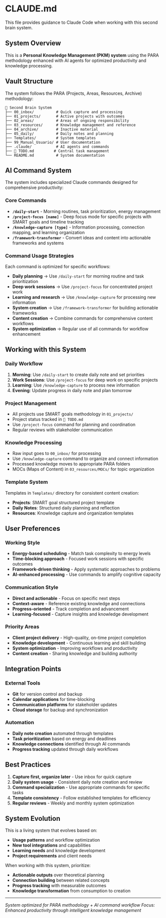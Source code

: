 # CLAUDE.md

This file provides guidance to Claude Code when working with this second brain system.

## System Overview

This is a **Personal Knowledge Management (PKM) system** using the PARA methodology enhanced with AI agents for optimized productivity and knowledge processing.

## Vault Structure

The system follows the PARA (Projects, Areas, Resources, Archive) methodology:

```
📂 Second Brain System
├── 00_inbox/          # Quick capture and processing
├── 01_projects/       # Active projects with outcomes  
├── 02_areas/          # Areas of ongoing responsibility
├── 03_resources/      # Knowledge management and reference
├── 04_archive/        # Inactive material 
├── 05_daily/          # Daily notes and planning
├── Templates/         # System templates
├── 99_Manual_Usuario/ # User documentation
├── .claude/           # AI agents and commands
├── 📝 TODO.md         # Central task management
└── README.md          # System documentation
```

## AI Command System

The system includes specialized Claude commands designed for comprehensive productivity:

### Core Commands
- **`/daily-start`** - Morning routines, task prioritization, energy management
- **`/project-focus [name]`** - Deep focus mode for specific projects with SMART goals and timeline tracking
- **`/knowledge-capture [type]`** - Information processing, connection mapping, and learning organization
- **`/framework-transformer`** - Convert ideas and content into actionable frameworks and systems

### Command Usage Strategies
Each command is optimized for specific workflows:
- **Daily planning** → Use `/daily-start` for morning routine and task prioritization  
- **Deep work sessions** → Use `/project-focus` for concentrated project work
- **Learning and research** → Use `/knowledge-capture` for processing new information
- **System creation** → Use `/framework-transformer` for building actionable frameworks
- **Content creation** → Combine commands for comprehensive content workflows
- **System optimization** → Regular use of all commands for workflow enhancement


## Working with this System

### Daily Workflow
1. **Morning**: Use `/daily-start` to create daily note and set priorities
2. **Work Sessions**: Use `/project-focus` for deep work on specific projects
3. **Learning**: Use `/knowledge-capture` to process new information
4. **Evening**: Update progress in daily note and plan tomorrow

### Project Management
- All projects use SMART goals methodology in `01_projects/`
- Project status tracked in `📝 TODO.md`
- Use `/project-focus` command for planning and coordination
- Regular reviews with stakeholder communication

### Knowledge Processing
- Raw input goes to `00_inbox/` for processing
- Use `/knowledge-capture` command to organize and connect information
- Processed knowledge moves to appropriate PARA folders
- MOCs (Maps of Content) in `03_resources/MOCs/` for topic organization

### Template System

Templates in `Templates/` directory for consistent content creation:
- **Projects**: SMART goal structured project template
- **Daily Notes**: Structured daily planning and reflection
- **Resources**: Knowledge capture and organization templates

## User Preferences

### Working Style
- **Energy-based scheduling** - Match task complexity to energy levels
- **Time-blocking approach** - Focused work sessions with specific outcomes
- **Framework-driven thinking** - Apply systematic approaches to problems
- **AI-enhanced processing** - Use commands to amplify cognitive capacity

### Communication Style
- **Direct and actionable** - Focus on specific next steps
- **Context-aware** - Reference existing knowledge and connections
- **Progress-oriented** - Track completion and advancement
- **Learning-focused** - Capture insights and knowledge development

### Priority Areas
- **Client project delivery** - High-quality, on-time project completion
- **Knowledge development** - Continuous learning and skill building
- **System optimization** - Improving workflows and productivity
- **Content creation** - Sharing knowledge and building authority

## Integration Points

### External Tools
- **Git** for version control and backup
- **Calendar applications** for time-blocking
- **Communication platforms** for stakeholder updates
- **Cloud storage** for backup and synchronization

### Automation
- **Daily note creation** automated through templates
- **Task prioritization** based on energy and deadlines
- **Knowledge connections** identified through AI commands
- **Progress tracking** updated through daily workflows

## Best Practices

1. **Capture first, organize later** - Use inbox for quick capture
2. **Daily system usage** - Consistent daily note creation and review
3. **Command specialization** - Use appropriate commands for specific tasks
4. **Template consistency** - Follow established templates for efficiency
5. **Regular reviews** - Weekly and monthly system optimization

## System Evolution

This is a living system that evolves based on:
- **Usage patterns** and workflow optimization
- **New tool integrations** and capabilities
- **Learning needs** and knowledge development
- **Project requirements** and client needs

When working with this system, prioritize:
- **Actionable outputs** over theoretical planning
- **Connection building** between related concepts
- **Progress tracking** with measurable outcomes
- **Knowledge transformation** from consumption to creation

---

*System optimized for PARA methodology + AI command workflow*
*Focus: Enhanced productivity through intelligent knowledge management*